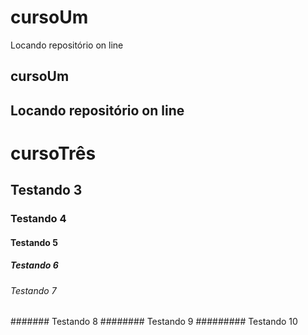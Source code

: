 # cursoUm
Locando repositório on line

## cursoUm
## Locando repositório on line


# cursoTrês
## Testando 3
### Testando 4
#### Testando 5
##### Testando 6
###### Testando 7
####### Testando 8
######## Testando 9
######### Testando 10

